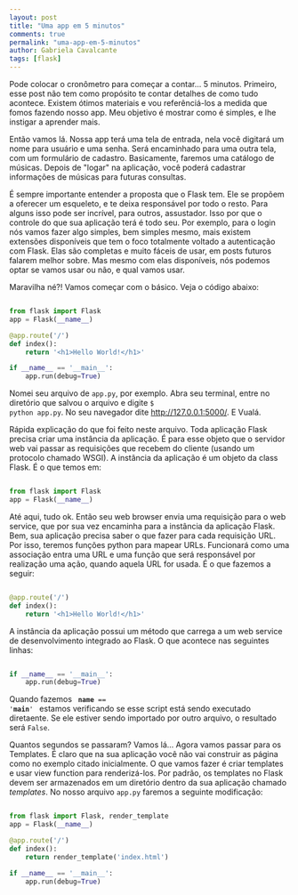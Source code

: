 ```yaml
---
layout: post
title: "Uma app em 5 minutos"
comments: true
permalink: "uma-app-em-5-minutos"
author: Gabriela Cavalcante
tags: [flask]
---
```


Pode colocar o cronômetro para começar a contar... 5 minutos. Primeiro, esse post não tem como propósito te contar detalhes de como tudo acontece. Existem ótimos materiais e vou referênciá-los a medida que fomos fazendo nosso app. Meu objetivo é mostrar como é simples, e lhe instigar a aprender mais.

Então vamos lá. Nossa app terá uma tela de entrada, nela você digitará um nome para usuário e uma senha. Será encaminhado para uma outra tela, com um formulário de cadastro. Basicamente, faremos uma catálogo de músicas. Depois de "logar" na aplicação, você poderá cadastrar informações de músicas para futuras consultas.

É sempre importante entender a proposta que o Flask tem. Ele se propõem a oferecer um esqueleto, e te deixa responsável por todo o resto. Para alguns isso pode ser incrível, para outros, assustador. Isso por que o controle do que sua aplicação terá é todo seu. Por exemplo, para o login nós vamos fazer algo simples, bem simples mesmo, mais existem extensões disponíveis que tem o foco totalmente voltado a autenticação com Flask. Elas são completas e muito fáceis de usar, em posts futuros falarem melhor sobre. Mas mesmo com elas disponíveis, nós podemos optar se vamos usar ou não, e qual vamos usar.

Maravilha né?! Vamos começar com o básico. Veja o código abaixo:

```python

from flask import Flask
app = Flask(__name__)

@app.route('/')
def index():
	return '<h1>Hello World!</h1>'

if __name__ == '__main__':
	app.run(debug=True)

```

Nomei seu arquivo de <code>app.py</code>, por exemplo. Abra seu terminal, entre no diretório que salvou o arquivo e digite <code>$ python app.py</code>. No seu navegador dite <a href="http://
127.0.0.1:5000/">http://127.0.0.1:5000/</a>. E Vualá. 

Rápida explicação do que foi feito neste arquivo. Toda aplicação Flask precisa criar uma instância da aplicação. É para esse objeto que o servidor web vai passar as requisições que recebem do cliente (usando um protocolo chamado WSGI). A instância da aplicação é um objeto da class Flask. É o que temos em:

```python

from flask import Flask
app = Flask(__name__)

```

Até aqui, tudo ok. Então seu web browser envia uma requisição para o web service, que por sua vez encaminha para a instância da aplicação Flask. Bem, sua aplicação precisa saber o que fazer para cada requisição URL. Por isso, teremos funções python para mapear URLs. Funcionará como uma associação entra uma URL e uma função que será responsável por realização uma ação, quando aquela URL for usada. É o que fazemos a seguir:

```python 

@app.route('/')
def index():
	return '<h1>Hello World!</h1>'

```

A instância da aplicação possui um método que carrega a um web service de desenvolvimento integrado ao Flask. O que acontece nas seguintes linhas: 

```python 

if __name__ == '__main__':
	app.run(debug=True)

```

Quando fazemos <code> __name__ == '__main__' </code> estamos verificando se esse script está sendo executado diretaente. Se ele estiver sendo importado por outro arquivo, o resultado será ```False```. 

Quantos segundos se passaram? Vamos lá... Agora vamos passar para os Templates. É claro que na sua aplicação você não vai construir as página como no exemplo citado inicialmente. O que vamos fazer é criar templates e usar view function para renderizá-los. Por padrão, os templates no Flask devem ser armazenados em um diretório dentro da sua aplicação chamado <i>templates</i>. No nosso arquivo ```app.py``` faremos a seguinte modificação:

```python

from flask import Flask, render_template
app = Flask(__name__)

@app.route('/')
def index():
	return render_template('index.html')

if __name__ == '__main__':
	app.run(debug=True)

```

